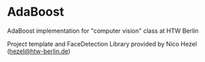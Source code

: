 # AdaBoost
AdaBoost implementation for "computer vision" class at HTW Berlin

Project template and FaceDetection Library provided by Nico Hezel (hezel@htw-berlin.de)